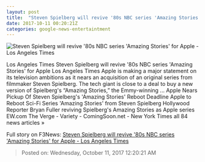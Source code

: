 ```yaml
---
layout: post
title:  "Steven Spielberg will revive '80s NBC series 'Amazing Stories' for Apple - Los Angeles Times"
date: 2017-10-11 00:20:21Z
categories: google-news-entertaintment
---
```


![Steven Spielberg will revive '80s NBC series 'Amazing Stories' for Apple - Los Angeles Times](http://www.trbimg.com/img-59dd63a4/turbine/la-fi-ct-apple-spielberg-20171010)

Los Angeles Times Steven Spielberg will revive '80s NBC series 'Amazing Stories' for Apple Los Angeles Times Apple is making a major statement on its television ambitions as it nears an acquisition of an original series from filmmaker Steven Spielberg. The tech giant is close to a deal to buy a new version of Spielberg's “Amazing Stories,” the Emmy-winning ... Apple Nears Pickup Of Steven Spielberg's 'Amazing Stories' Reboot Deadline Apple to Reboot Sci-Fi Series 'Amazing Stories' from Steven Spielberg Hollywood Reporter Bryan Fuller reviving Spielberg's Amazing Stories as Apple series EW.com The Verge - Variety - ComingSoon.net - New York Times all 84 news articles »


Full story on F3News: [Steven Spielberg will revive '80s NBC series 'Amazing Stories' for Apple - Los Angeles Times](http://www.f3nws.com/n/DsjDBH)

> Posted on: Wednesday, October 11, 2017 12:20:21 AM
